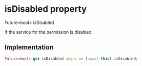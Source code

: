 


# isDisabled property









Future&lt;bool> isDisabled
  




<p>If the service for the permission is disabled.</p>



## Implementation

```dart
Future<bool> get isDisabled async => (await this).isDisabled;
```








